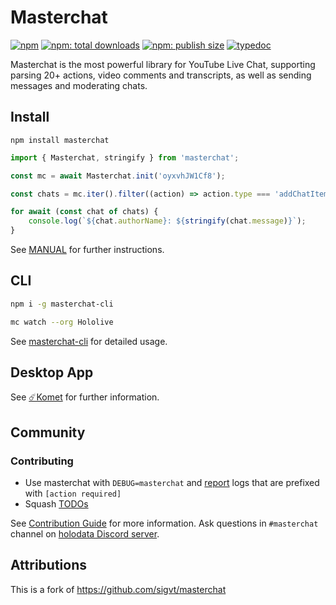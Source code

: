 # Masterchat

[![npm](https://badgen.net/npm/v/masterchat)](https://npmjs.org/package/masterchat)
[![npm: total downloads](https://badgen.net/npm/dt/masterchat)](https://npmjs.org/package/masterchat)
[![npm: publish size](https://badgen.net/packagephobia/publish/masterchat)](https://npmjs.org/package/masterchat)
[![typedoc](https://badgen.net/badge/docs/typedoc/purple)](https://holodata.github.io/masterchat/)

Masterchat is the most powerful library for YouTube Live Chat, supporting parsing 20+ actions, video comments and transcripts, as well as sending messages and moderating chats.

## Install

```
npm install masterchat
```

```js
import { Masterchat, stringify } from 'masterchat';

const mc = await Masterchat.init('oyxvhJW1Cf8');

const chats = mc.iter().filter((action) => action.type === 'addChatItemAction');

for await (const chat of chats) {
	console.log(`${chat.authorName}: ${stringify(chat.message)}`);
}
```

See [MANUAL](https://github.com/holodata/masterchat/tree/master/MANUAL.md) for further instructions.

## CLI

```bash
npm i -g masterchat-cli
```

```bash
mc watch --org Hololive
```

See [masterchat-cli](https://github.com/holodata/masterchat-cli) for detailed usage.

## Desktop App

See [☄️Komet](https://github.com/holodata/komet) for further information.

## Community

### Contributing

- Use masterchat with `DEBUG=masterchat` and [report](https://github.com/holodata/masterchat/issues/new) logs that are prefixed with `[action required]`
- Squash [TODOs](https://github.com/holodata/masterchat/search?l=TypeScript&q=TODO)

See [Contribution Guide](./CONTRIBUTING.md) for more information.
Ask questions in `#masterchat` channel on [holodata Discord server](https://holodata.org/discord).

## Attributions

This is a fork of https://github.com/sigvt/masterchat
